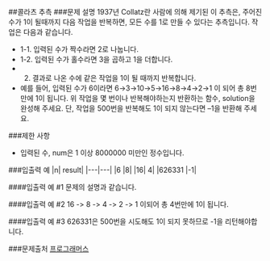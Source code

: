 ##콜라츠 추측
###문제 설명
1937년 Collatz란 사람에 의해 제기된 이 추측은, 주어진 수가 1이 될때까지 다음 작업을 반복하면, 모든 수를 1로 만들 수 있다는 추측입니다. 작업은 다음과 같습니다.

- 1-1. 입력된 수가 짝수라면 2로 나눕니다. 
- 1-2. 입력된 수가 홀수라면 3을 곱하고 1을 더합니다.
- 2. 결과로 나온 수에 같은 작업을 1이 될 때까지 반복합니다.
- 예를 들어, 입력된 수가 6이라면 6→3→10→5→16→8→4→2→1 이 되어 총 8번 만에 1이 됩니다. 위 작업을 몇 번이나 반복해야하는지 반환하는 함수, solution을 완성해 주세요. 단, 작업을 500번을 반복해도 1이 되지 않는다면 –1을 반환해 주세요.

###제한 사항
- 입력된 수, num은 1 이상 8000000 미만인 정수입니다.

###입출력 예
|n|	result|
|---|---|
|6	|8|
|16|	4|
|626331	|-1|

####입출력 예 #1
문제의 설명과 같습니다.

####입출력 예 #2
16 -> 8 -> 4 -> 2 -> 1 이되어 총 4번만에 1이 됩니다.

####입출력 예 #3
626331은 500번을 시도해도 1이 되지 못하므로 -1을 리턴해야합니다.

###문제출처
[프로그래머스](https://programmers.co.kr/learn/courses/30/lessons/12943)
